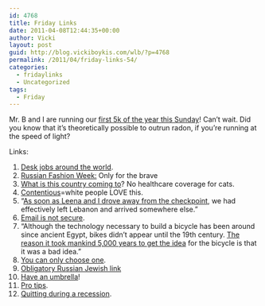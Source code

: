 ```yaml
---
id: 4768
title: Friday Links
date: 2011-04-08T12:44:35+00:00
author: Vicki
layout: post
guid: http://blog.vickiboykis.com/wlb/?p=4768
permalink: /2011/04/friday-links-54/
categories:
  - fridaylinks
  - Uncategorized
tags:
  - Friday
---
```

Mr. B and I are running our [first 5k of the year this Sunday](http://jasgp.org/cherryblossomfestival/index.php/Featured-Events/5K-Run-2010.html)! Can&#8217;t wait. Did you know that it&#8217;s theoretically possible to outrun radon, if you&#8217;re running at the speed of light?

Links:

  1. <a href="http://flavorwire.com/168492/bureaucratics-photographic-world-tour-of-desk-jobs" target="_blank">Desk jobs around the world</a>.
  2. <a href="http://nymag.com/daily/fashion/2011/04/russian_fashion_week.html#" target="_blank">Russian Fashion Week:</a> Only for the brave
  3. <a href="http://nothingbutbonfires.com/2011/04/so-many-opportunities-jokes-about-cat-scans" target="_blank">What is this country coming to</a>? No healthcare coverage for cats.
  4. <a href="http://www.economist.com/node/18483775" target="_blank">Contentious</a>=white people LOVE this.
  5. &#8220;<a href="http://www.nationalreview.com/articles/263833/welcome-hezbollahland-michael-totten" target="_blank">As soon as Leena and I drove away from the checkpoint</a>, we had effectively left Lebanon and arrived somewhere else.&#8221;
  6. <a href="http://shamaniceconomist.blogspot.com/2011/04/reminder-that-email-is-not-secure.html" target="_blank">Email is not secure</a>.
  7. &#8220;Although the technology necessary to build a bicycle has been around since ancient Egypt, bikes didn&#8217;t appear until the 19th century. <a href="http://online.wsj.com/article/SB10001424052748704050204576218600999993800.html" target="_blank">The reason it took mankind 5,000 years to get the idea</a> for the bicycle is that it was a bad idea.&#8221;
  8. <a href="http://the-word-well.com/suburban-economics.html" target="_blank">You can only choose one</a>.
  9. <a href="http://www.tabletmag.com/news-and-politics/63785/what-a-country/" target="_blank">Obligatory Russian Jewish link</a>
 10. <a href="http://makingitlovely.com/2011/04/06/vintage-spring-colored-pagoda-umbrella/" target="_blank">Have an umbrella</a>!
 11. <a href="http://www.theawl.com/2011/04/for-the-youngs-what-to-expect-from-a-government-shutdown" target="_blank">Pro tips</a>.
 12. <a href="http://www.askamanager.org/2011/04/3-things-i-learned-by-quitting-my-job-in-a-recession.html" target="_blank">Quitting during a recession</a>.